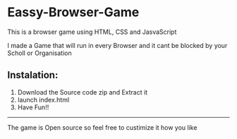 # Eassy-Browser-Game
This is a browser game using HTML, CSS and JasvaScript

I made a Game that will run in every Browser and it cant be blocked by your Scholl or Organisation

Instalation:
---------------------------------------------------------------------------------------------------------------------------------------
1. Download the Source code zip and Extract it
2. launch index.html
3. Have Fun!!
---------------------------------------------------------------------------------------------------------------------------------------------

The game is Open source so feel free to custimize it how you like

